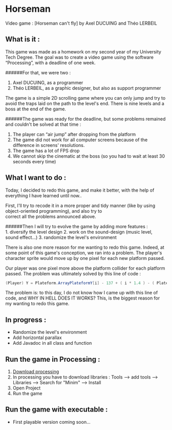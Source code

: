 # Horseman
Video game : [Horseman can't fly] by Axel DUCUING and Théo LERBEIL

## What is it :
This game was made as a homework on my second year of my University Tech Degree.
The goal was to create a video game using the software “Processing”, with a deadline of one week.

######For that, we were two :  
  1. Axel DUCUING, as a programmer
  2. Théo LERBEIL, as a graphic designer, but also as support programmer

The game is a simple 2D scrolling game where you can only jump and try to avoid the traps laid on the path to the level's end.
There is nine levels and a boss at the end of the game.

######The game was ready for the deadline, but some problems remained and couldn't be solved at that time :  
  1. The player can “air jump” after dropping from the platform
  2. The game did not work for all computer screens because of the difference in screens' resolutions. 
  3. The game has a lot of FPS drop
  4. We cannot skip the cinematic at the boss (so you had to wait at least 30 seconds every time)

## What I want to do :
  Today, I decided to redo this game, and make it better, with the help of everything I have learned until now..

  First, I'll try to recode it in a more proper and tidy manner (like by using object-oriented programming), and also try to    
  correct all the problems announced above.

  ######Then I will try to evolve the game by adding more features :  
    1. diversify the level design
    2. work on the sound-design (music level, sound effect...)
    3. randomize the level's environment
    
  There is also one more reason for me wanting to redo this game.
  Indeed, at some point of this game's conception, we ran into a problem.
  The player's character sprite would move up by one pixel for each new platform passed.

  Our player was one pixel more above the platform collider for each platform passed.
  The problem was ultimately solved by this line of code :
  ```java
  (Player) Y = Plateform.ArrayPlateformY[i] - 137 + ( i * 1.4 ) - ( Plateform.NumberPlateform + ( 1.4 * 2 ) );
  ```

  The problem is: to this day, I do not know how I came up with this line of code, and WHY IN HELL DOES IT WORKS?
  This, is the biggest reason for my wanting to redo this game.
    
## In progress :
  * Randomize the level's environment
  * Add horizontal parallax
  * Add Javadoc in all class and function

## Run the game in Processing :
  1. [Download processing](https://processing.org/download/)
  2. In processing you have to download libraries : Tools --> add tools --> Libraries --> Search for "Minim" --> Install
  3. Open Project
  4. Run the game
  
## Run the game with executable :
  * First playable version coming soon...
